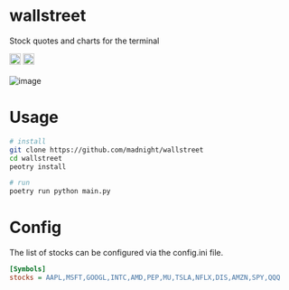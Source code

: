 # wallstreet
Stock quotes and charts for the terminal

<a href="https://opensource.org/licenses/MIT"><img height="20" src="https://img.shields.io/badge/License-MIT-brightgreen.svg" alt="License: MIT" /></a>
<a href="https://codeclimate.com/github/madnight/wallstreet/issues"><img height="20" src="https://codeclimate.com/github/madnight/wallstreet/badges/issue_count.svg?maxAge=2592000" alt="Issue Count" /></a>
 <br> <br>
![image](https://github.com/madnight/wallstreet/assets/10064471/61bac8ff-83a7-41f1-8f11-7f1f96cadc54)

# Usage
```bash
# install
git clone https://github.com/madnight/wallstreet
cd wallstreet
peotry install

# run
poetry run python main.py
```

# Config

The list of stocks can be configured via the config.ini file.
```ini
[Symbols]
stocks = AAPL,MSFT,GOOGL,INTC,AMD,PEP,MU,TSLA,NFLX,DIS,AMZN,SPY,QQQ
```
